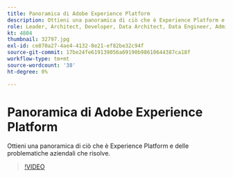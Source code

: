```yaml
---
title: Panoramica di Adobe Experience Platform
description: Ottieni una panoramica di ciò che è Experience Platform e delle problematiche aziendali che risolve.
role: Leader, Architect, Developer, Data Architect, Data Engineer, Admin, User
kt: 4804
thumbnail: 32797.jpg
exl-id: ce870a27-4ae4-4132-8e21-ef82be32c94f
source-git-commit: 17be24fe619139056a69190b98610644387ca18f
workflow-type: tm+mt
source-wordcount: '38'
ht-degree: 0%

---
```


# Panoramica di Adobe Experience Platform

Ottieni una panoramica di ciò che è Experience Platform e delle problematiche aziendali che risolve.

>[!VIDEO](https://video.tv.adobe.com/v/32797?quality=12&learn=on)


